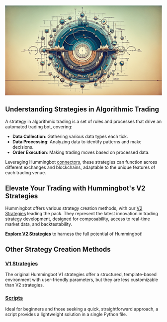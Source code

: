 ![](./strategy-1.png)

## Understanding Strategies in Algorithmic Trading

A strategy in algorithmic trading is a set of rules and processes that drive an automated trading bot, covering:

- **Data Collection**: Gathering various data types each tick.
- **Data Processing**: Analyzing data to identify patterns and make decisions.
- **Order Execution**: Making trading moves based on processed data.

Leveraging Hummingbot [connectors](../exchanges/index.md), these strategies can function across different exchanges and blockchains, adaptable to the unique features of each trading venue.

## Elevate Your Trading with Hummingbot's V2 Strategies

Hummingbot offers various strategy creation methods, with our [V2 Strategies](../v2-strategies/index.md) leading the pack. They represent the latest innovation in trading strategy development, designed for composability, access to real-time market data, and backtestability.

**[Explore V2 Strategies](../v2-strategies/)** to harness the full potential of Hummingbot!

## Other Strategy Creation Methods

### [V1 Strategies](../v1-strategies/index.md)
The original Hummingbot V1 strategies offer a structured, template-based environment with user-friendly parameters, but they are less customizable than V2 strategies.

### [Scripts](../scripts/index.md)
Ideal for beginners and those seeking a quick, straightforward approach, a script provides a lightweight solution in a single Python file.
